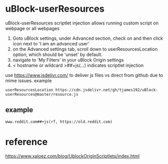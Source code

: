 # uBlock-userResources
uBlock-userResources scriptlet injection
allows running custom script on webpage or all webpages

1. Goto uBlock settings, under Advanced section, check on and then click icon next to 'I am an advanced user'
2. on the Advanced settings tab, scroll down to userResourcesLocation option, which should be 'unset' by default.
3. navigate to 'My Filters' in your uBlock Origin settings
4. < hostname or wildcard >##+js(...) indicates scriptlet injection

use https://www.jsdelivr.com/ to deliver js files vs direct from github due to mime issues.
example
```
userResourcesLocation https://cdn.jsdelivr.net/gh/tjames192/uBlock-userResources@master/resource.js
```

## example
```
www.reddit.com##+js(rf, https://old.reddit.com)
```

# reference
https://www.xaloez.com/blog/UblockOriginScriptlets/index.html
